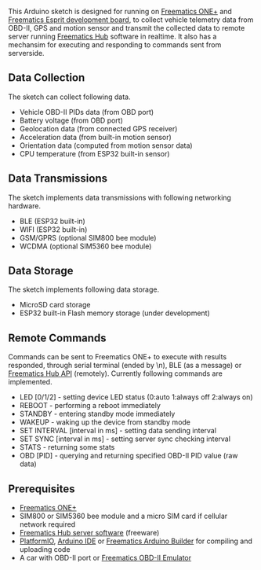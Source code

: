 This Arduino sketch is designed for running on [Freematics ONE+](https://freematics.com/products/freematics-one-plus/) and [Freematics Esprit development board](https://freematics.com/products/freematics-esprit-obd-kit/), to collect vehicle telemetry data from OBD-II, GPS and motion sensor and transmit the collected data to remote server running [Freematics Hub](https://freematics.com/hub) software in realtime. It also has a mechansim for executing and responding to commands sent from serverside.

Data Collection
---------------

The sketch can collect following data.

* Vehicle OBD-II PIDs data (from OBD port)
* Battery voltage (from OBD port)
* Geolocation data (from connected GPS receiver)
* Acceleration data (from built-in motion sensor)
* Orientation data (computed from motion sensor data)
* CPU temperature (from ESP32 built-in sensor)

Data Transmissions
------------------

The sketch implements data transmissions with following networking hardware.

* BLE (ESP32 built-in)
* WIFI (ESP32 built-in)
* GSM/GPRS (optional SIM800 bee module)
* WCDMA (optional SIM5360 bee module)

Data Storage
------------

The sketch implements following data storage.

* MicroSD card storage
* ESP32 built-in Flash memory storage (under development)

Remote Commands
---------------

Commands can be sent to Freematics ONE+ to execute with results responded, through serial terminal (ended by \n), BLE (as a  message) or [Freematics Hub API](https://freematics.com/hub/api/) (remotely). Currently following commands are implemented.

* LED [0/1/2] - setting device LED status (0:auto 1:always off 2:always on)
* REBOOT - performing a reboot immediately
* STANDBY - entering standby mode immediately
* WAKEUP - waking up the device from standby mode
* SET INTERVAL [interval in ms] - setting data sending interval
* SET SYNC [interval in ms] - setting server sync checking interval
* STATS - returning some stats
* OBD [PID] - querying and returning specified OBD-II PID value (raw data)


Prerequisites
-------------

* [Freematics ONE+](https://freematics.com/products/freematics-one-plus/)
* SIM800 or SIM5360 bee module and a micro SIM card if cellular network required
* [Freematics Hub server software](https://freematics.com/hub) (freeware)
* [PlatformIO](http://platformio.org/), [Arduino IDE](https://github.com/espressif/arduino-esp32#installation-instructions) or [Freematics Arduino Builder](https://freematics.com/software/arduino-builder) for compiling and uploading code
* A car with OBD-II port or [Freematics OBD-II Emulator](https://freematics.com/products/freematics-obd-emulator-mk2/)
